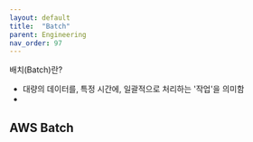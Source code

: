 ```yaml
---
layout: default
title:  "Batch"
parent: Engineering
nav_order: 97
---
```

배치(Batch)란?

- 대량의 데이터를, 특정 시간에, 일괄적으로 처리하는 '작업'을 의미함
- 


AWS Batch
- 
